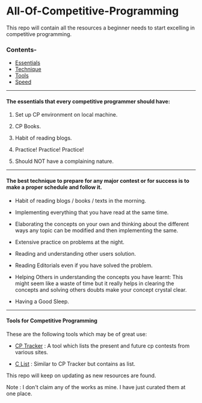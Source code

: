 # All-Of-Competitive-Programming

This repo will contain all the resources a beginner needs to start excelling in competitive programming.

### Contents-
* [Essentials](#The-essentials-that-every-competitive-programmer-should-have)
* [Technique](#The-best-technique-to-prepare-for-any-major-contest-or-for-success-is-to-make-a-proper-schedule-and-follow-it.)
* [Tools](#Tools-for-Competitive-Programming)
* [Speed](#Speed)

<hr>

#### The essentials that every competitive programmer should have:

1. Set up CP environment on local machine. 

2. CP Books. 

3. Habit of reading blogs. 

4. Practice! Practice! Practice!

5. Should NOT have a complaining nature. 

<hr>

#### The best technique to prepare for any major contest or for success is to make a proper schedule and follow it.

* Habit of reading blogs / books / texts in the morning.

* Implementing everything that you have read at the same time. 

* Elaborating the concepts on your own and thinking about the different ways any topic can be modified and then implementing the same.

* Extensive practice on problems at the night.

* Reading and understanding other users solution.

* Reading Editorials even if you have solved the problem.

* Helping Others in understanding the concepts you have learnt: This might seem like a waste of time but it really helps in clearing the concepts and solving others doubts make your concept crystal clear.

* Having a Good Sleep.

<hr>

#### Tools for Competitive Programming

These are the following tools which may be of great use:

* [CP Tracker](http://cptracker.herokuapp.com/) : A tool which lists the present and future cp contests from various sites.

* [C List](https://clist.by/) : Similar to CP Tracker but contains as list.

This repo will keep on updating as new resources are found. 

Note : I don't claim any of the works as mine. I have just curated them at one place.

